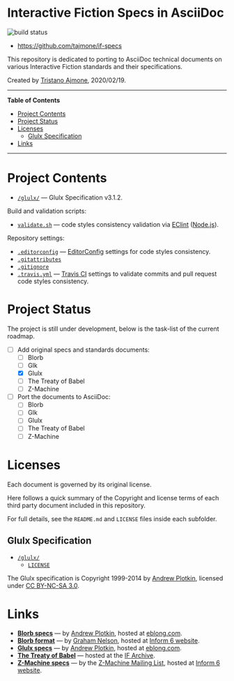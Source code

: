# Interactive Fiction Specs in AsciiDoc

![build status][travis badge]

- https://github.com/tajmone/if-specs

This repository is dedicated to porting to AsciiDoc technical documents on various Interactive Fiction standards and their specifications.

Created by [Tristano Ajmone], 2020/02/19.


-----

**Table of Contents**


<!-- MarkdownTOC autolink="true" bracket="round" autoanchor="false" lowercase="only_ascii" uri_encoding="true" levels="1,2,3,4" -->

- [Project Contents](#project-contents)
- [Project Status](#project-status)
- [Licenses](#licenses)
    - [Glulx Specification](#glulx-specification)
- [Links](#links)

<!-- /MarkdownTOC -->

-----

# Project Contents

- [`/glulx/`](./glulx/) — Glulx Specification v3.1.2.

Build and validation scripts:

- [`validate.sh`][validate.sh] — code styles consistency validation via [EClint] ([Node.js]).

Repository settings:

- [`.editorconfig`][.editorconfig] — [EditorConfig] settings for code styles consistency.
- [`.gitattributes`][.gitattributes]
- [`.gitignore`][.gitignore]
- [`.travis.yml`][.travis.yml] — [Travis CI] settings to validate commits and pull request code styles consistency.

# Project Status

The project is still under development, below is the task-list of the current roadmap.

- [ ] Add original specs and standards documents:
    + [ ] Blorb
    + [ ] Glk
    + [x] Glulx
    + [ ] The Treaty of Babel
    + [ ] Z-Machine
- [ ] Port the documents to AsciiDoc:
    + [ ] Blorb
    + [ ] Glk
    + [ ] Glulx
    + [ ] The Treaty of Babel
    + [ ] Z-Machine

# Licenses

Each document is governed by its original license.

Here follows a quick summary of the Copyright and license terms of each third party document included in this repository.

For full details, see the `README.md` and `LICENSE` files inside each subfolder.

## Glulx Specification

- [`/glulx/`](./glulx/)
    + [`LICENSE`](./glulx/LICENSE)

The Glulx specification is Copyright 1999-2014 by [Andrew Plotkin], licensed under [CC BY-NC-SA 3.0].

# Links

- **[Blorb specs]** — by [Andrew Plotkin], hosted at [eblong.com].
- **[Blorb format]** — by [Graham Nelson], hosted at [Inform 6 website].
- **[Glulx specs]** — by [Andrew Plotkin], hosted at [eblong.com].
- **[The Treaty of Babel]** — hosted at the [IF Archive].
- **[Z-Machine specs]** — by the [Z-Machine Mailing List], hosted at [Inform 6 website].


<!-----------------------------------------------------------------------------
                               REFERENCE LINKS
------------------------------------------------------------------------------>

[eblong.com]: https://eblong.com "Visit eblong.com"
[Inform 6 website]: https://inform-fiction.org "Visit Inform 6 website"
[IF Archive]: https://www.ifarchive.org/ "Visit the IF Archive"

<!-- 3rd party tools -->

[EClint]: https://www.npmjs.com/package/eclint "Visit EClint page at NPM"
[EditorConfig]: https://editorconfig.org "Visit EditorConfig website"
[Node.js]: https://nodejs.org "Visit Node.js website"
[Travis CI]: https://travis-ci.com  "Visit Travis CI website"

<!-- specs & tech docs -->

[Blorb specs]: https://eblong.com/zarf/blorb/index.html "Official Blorb specification homepage"
[Blorb format]: https://inform-fiction.org/zmachine/standards/blorb/index.html "Read 'The Blorb Resources Format' by Graham Nelson"
[Glulx specs]: https://eblong.com/zarf/glulx/index.html "Official Glulx specification homepage"
[The Treaty of Babel]: https://babel.ifarchive.org "Visit the official homepage of 'The Treaty of Babel', software and a standard for IF bibliography"
[Z-Machine specs]: https://inform-fiction.org/zmachine/standards/index.html "Visit the Z-Machine Standards homepage"

<!-- licenses -->

[CC BY-NC-SA 3.0]: https://creativecommons.org/licenses/by-nc-sa/3.0/ "View CC BY-NC-SA 3.0 License at creativecommons.org"

<!-- badges -->

[travis badge]: https://travis-ci.org/tajmone/if-specs.svg?branch=master "Travis CI Build Status for EditorConfig Validation"

<!-- project files -->

[.editorconfig]: ./.editorconfig "EditorConfig settings for code styles consistency"
[.gitattributes]: ./.gitattributes "Git attributes settings file"
[.gitignore]: ./.gitignore "Git ignore rules files"
[.travis.yml]: ./.travis.yml "Travis CI build validation settings"
[validate.sh]: ./validate.sh "Validate contents against EditorConfig settings via EClint"

<!-- people -->

[Andrew Plotkin]: https://github.com/erkyrath "View Andrew Plotkin's GitHub profile"
[Graham Nelson]: https://github.com/ganelson "View Graham Nelson's GitHub profile"
[Tristano Ajmone]: https://github.com/tajmone "View Tristano Ajmone's GitHub profile"

<!-- orgs -->

[Z-Machine Mailing List]: https://ifarchive.org/indexes/if-archive/infocom/interpreters/specification/ "See archived copies of the defunct Z-Machine Mailing List <z-machine@gmd.de>, preserved at the IF Archive"

<!-- EOF -->
